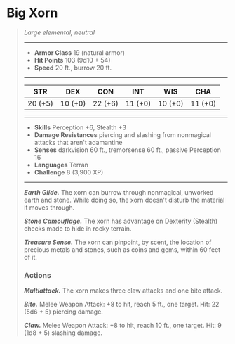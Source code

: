 # Big Xorn
>*Large elemental, neutral*
>___
>- **Armor Class** 19 (natural armor)
>- **Hit Points** 103 (9d10 + 54)
>- **Speed** 20 ft., burrow 20 ft.
>___
>|STR|DEX|CON|INT|WIS|CHA|
>|:---:|:---:|:---:|:---:|:---:|:---:|
>|20 (+5)|10 (+0)|22 (+6)|11 (+0)|10 (+0)|11 (+0)|
>___
>- **Skills** Perception +6, Stealth +3
>- **Damage Resistances** piercing and slashing from nonmagical attacks that aren't adamantine
>- **Senses** darkvision 60 ft., tremorsense 60 ft., passive Perception 16
>- **Languages** Terran
>- **Challenge** 8 (3,900 XP)
>___
>***Earth Glide.*** The xorn can burrow through nonmagical, unworked earth and stone. While doing so, the xorn doesn't disturb the material it moves through.  
>
>***Stone Camouflage.*** The xorn has advantage on Dexterity (Stealth) checks made to hide in rocky terrain.  
>
>***Treasure Sense.*** The xorn can pinpoint, by scent, the location of precious metals and stones, such as coins and gems, within 60 feet of it.  
>
>### Actions
>***Multiattack.*** The xorn makes three claw attacks and one bite attack.  
>
>***Bite.*** Melee Weapon Attack: +8 to hit, reach 5 ft., one target. Hit: 22 (5d6 + 5) piercing damage.  
>
>***Claw.*** Melee Weapon Attack: +8 to hit, reach 10 ft., one target. Hit: 9 (1d8 + 5) slashing damage.